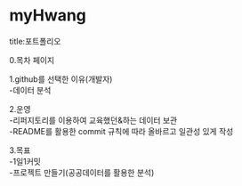 # myHwang


title:포트폴리오

0.목차 페이지

1.github를 선택한 이유(개발자)   
-데이터 분석

2.운영   
-리퍼지토리를 이용하여 교육했던&하는 데이터 보관   
-README를 활용한 commit 규칙에 따라 올바르고 일관성 있게 작성

3.목표   
-1일1커밋   
-프로젝트 만들기(공공데이터를 활용한 분석)

